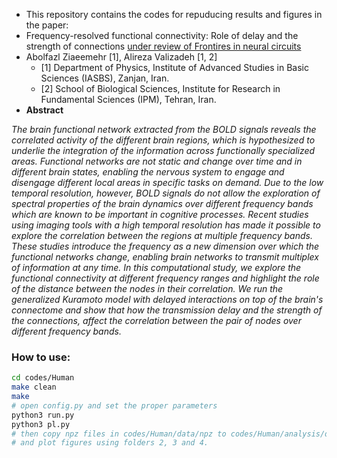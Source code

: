 -  This repository contains the codes for repuducing results and figures in the paper: 
-  Frequency-resolved functional connectivity: Role of delay and the strength of connections [under review of Frontires in neural circuits](https://www.researchgate.net/publication/344217594_Frequency-resolved_functional_connectivity_Role_of_delay_and_the_strength_of_connections) 
-  Abolfazl Ziaeemehr [1], Alireza Valizadeh [1, 2]
   -  [1] Department of Physics, Institute of Advanced Studies in Basic Sciences (IASBS), Zanjan, Iran.
   -  [2] School of Biological Sciences, Institute for Research in Fundamental Sciences (IPM), Tehran, Iran.
-  **Abstract**

*The brain functional network extracted from the BOLD signals reveals the correlated activity of the different brain regions, which is hypothesized to underlie the integration of the information across functionally specialized areas. Functional networks are not static and change over time and in different brain states, enabling the nervous system to engage and disengage different local areas in specific tasks on demand. Due to the low temporal resolution, however, BOLD signals do not allow the exploration of spectral properties of the brain dynamics over different frequency bands which are known to be important in cognitive processes. Recent studies using imaging tools with a high temporal resolution has made it possible to explore the correlation between the regions at multiple frequency bands. These studies introduce the frequency as a new dimension over which the functional networks change, enabling brain networks to transmit multiplex of information at any time. In this computational study, we explore the functional connectivity at different frequency ranges and highlight the role of the distance between the nodes in their correlation. We run the generalized Kuramoto model with delayed interactions on top of the brain's connectome and show that how the transmission delay and the strength of the connections, affect the correlation between the pair of nodes over different frequency bands.*

### How to use:

```sh
cd codes/Human
make clean
make
# open config.py and set the proper parameters
python3 run.py
python3 pl.py
# then copy npz files in codes/Human/data/npz to codes/Human/analysis/data/npz
# and plot figures using folders 2, 3 and 4.
```



